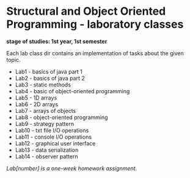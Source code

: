 # Structural and Object Oriented Programming  - laboratory classes
__stage of studies: 1st year, 1st semester__

Each lab class dir contains an implementation of tasks about the given topic.

* Lab1 - basics of java part 1
* Lab2 - basics of java part 2
* Lab3 - static methods
* Lab4 - basic of object-oriented programming
* Lab5 - 1D arrays
* Lab6 - 2D arrays
* Lab7 - arrays of objects
* Lab8 - object-oriented programming
* Lab9 - strategy pattern
* Lab10 - txt file I/O operations
* Lab11 - console I/O operations
* Lab12 - graphical user interface
* Lab13 - data serialization
* Lab14 - observer pattern

_Lab[number] is a one-week homework assignment._
